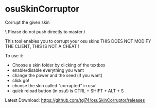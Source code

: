 # osuSkinCorruptor
Corrupt the given skin

\ Please do not push directly to master /

This tool enables you to corrupt your osu skins
THIS DOES NOT MODIFY THE CLIENT, THIS IS NOT A CHEAT !

To use it:
- Choose a skin folder by clicking of the textbox
- enable/disable everything you want
- change the power and the seed (if you want)
- click go!
- choose the skin called "corrupted" in osu!
- quick reload button (in osu!) is CTRL + SHIFT + ALT + S

Latest Download: https://github.com/tgi74/osuSkinCorruptor/releases
